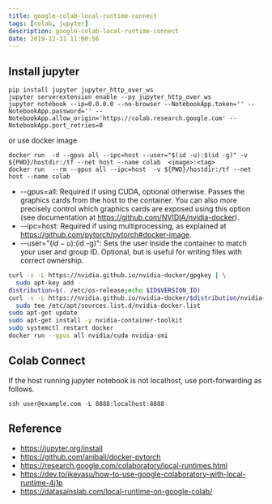 ```yaml
---
title: google-colab-local-runtime-connect
tags: [colab, jupyter]
description: google-colab-local-runtime-connect
date: 2019-12-31 11:00:56
---
```


## Install jupyter

```shell
pip install jupyter jupyter_http_over_ws
jupyter serverextension enable --py jupyter_http_over_ws
jupyter notebook --ip=0.0.0.0 --no-browser --NotebookApp.token='' --NotebookApp.password='' --NotebookApp.allow_origin='https://colab.research.google.com' --NotebookApp.port_retries=0
```

or use docker image

```
docker run  -d --gpus all --ipc=host --user="$(id -u):$(id -g)" -v ${PWD}/hostdir:/tf --net host --name colab  <image>:<tag>
docker run  --rm --gpus all --ipc=host  -v ${PWD}/hostdir:/tf --net host --name colab
```

- --gpus=all: Required if using CUDA, optional otherwise. Passes the graphics cards from the host to the container. You can also more precisely control which graphics cards are exposed using this option (see documentation at https://github.com/NVIDIA/nvidia-docker).
- --ipc=host: Required if using multiprocessing, as explained at https://github.com/pytorch/pytorch#docker-image.
- --user="$(id -u):$(id -g)": Sets the user inside the container to match your user and group ID. Optional, but is useful for writing files with correct ownership.

```bash
curl -s -L https://nvidia.github.io/nvidia-docker/gpgkey | \
  sudo apt-key add -
distribution=$(. /etc/os-release;echo $ID$VERSION_ID)
curl -s -L https://nvidia.github.io/nvidia-docker/$distribution/nvidia-docker.list | \
  sudo tee /etc/apt/sources.list.d/nvidia-docker.list
sudo apt-get update
sudo apt-get install -y nvidia-container-toolkit
sudo systemctl restart docker
docker run --gpus all nvidia/cuda nvidia-smi
```

## Colab Connect

If the host running jupyter notebook is not localhost, use port-forwarding as follows.

```
ssh user@example.com -L 8888:localhost:8888
```

## Reference

- https://jupyter.org/install
- https://github.com/anibali/docker-pytorch
- https://research.google.com/colaboratory/local-runtimes.html
- https://dev.to/ikeyasu/how-to-use-google-colaboratory-with-local-runtime-4j1p
- https://datasainslab.com/local-runtime-on-google-colab/
